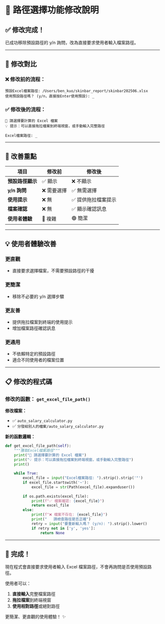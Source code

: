 # 📝 路徑選擇功能修改說明

## ✅ **修改完成！**

已成功移除預設路徑的 y/n 詢問，改為直接要求使用者輸入檔案路徑。

---

## 🔄 **修改對比**

### ❌ **修改前的流程：**
```
預設Excel檔案路徑: /Users/ben_kuo/skinbar_report/skinbar202506.xlsx
使用預設路徑嗎？ (y/n，直接按Enter使用預設): _
```

### ✅ **修改後的流程：**
```
📁 請選擇要計算的 Excel 檔案
💡 提示：可以直接拖拉檔案到終端視窗，或手動輸入完整路徑

Excel檔案路徑: _
```

---

## 🎯 **改善重點**

| 項目 | 修改前 | 修改後 |
|------|--------|--------|
| **預設路徑顯示** | ✅ 顯示 | ❌ 不顯示 |
| **y/n 詢問** | ❌ 需要選擇 | ✅ 無需選擇 |
| **使用提示** | ❌ 無 | ✅ 提供拖拉檔案提示 |
| **檔案確認** | ❌ 無 | ✅ 顯示確認訊息 |
| **使用者體驗** | 🔸 複雜 | 🟢 簡潔 |

---

## 💡 **使用者體驗改善**

### **更直觀**
- 直接要求選擇檔案，不需要預設路徑的干擾

### **更簡潔** 
- 移除不必要的 y/n 選擇步驟

### **更友善**
- 提供拖拉檔案到終端的使用提示
- 增加檔案路徑確認訊息

### **更通用**
- 不依賴特定的預設路徑
- 適合不同使用者的檔案位置

---

## 📋 **修改的程式碼**

### **修改的函數：** `get_excel_file_path()`

**修改檔案：**
- ✅ `auto_salary_calculator.py`
- ✅ `分發給別人的檔案/auto_salary_calculator.py`

**新的函數邏輯：**
```python
def get_excel_file_path(self):
    """獲取Excel檔案路徑"""
    print("📁 請選擇要計算的 Excel 檔案")
    print("💡 提示：可以直接拖拉檔案到終端視窗，或手動輸入完整路徑")
    print()
    
    while True:
        excel_file = input("Excel檔案路徑: ").strip().strip('"')
        if excel_file.startswith('~'):
            excel_file = str(Path(excel_file).expanduser())
        
        if os.path.exists(excel_file):
            print(f"✅ 檔案確認: {excel_file}")
            return excel_file
        else:
            print(f"❌ 檔案不存在: {excel_file}")
            print("   請檢查路徑是否正確")
            retry = input("要重新輸入嗎？ (y/n): ").strip().lower()
            if retry not in ['y', 'yes']:
                return None
```

---

## 🎉 **完成！**

現在程式會直接要求使用者輸入 Excel 檔案路徑，不會再詢問是否使用預設路徑。

使用者可以：
1. **直接輸入**完整檔案路徑
2. **拖拉檔案**到終端視窗
3. **使用相對路徑**或絕對路徑

更簡潔、更直觀的使用體驗！ ✨
